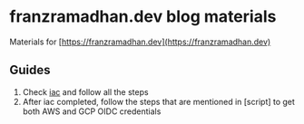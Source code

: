 # franzramadhan.dev blog materials

Materials for [https://franzramadhan.dev](https://franzramadhan.dev)

## Guides

1. Check [iac](./02-gcp-to-aws-short-lived-credential/iac/README.md) and follow all the steps
2. After iac completed, follow the steps that are mentioned in [script] to get both AWS and GCP OIDC credentials
